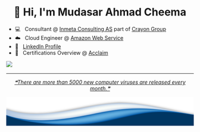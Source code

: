 <h1 align="center">👋 Hi, I'm Mudasar Ahmad Cheema</h1>

- 💻 &nbsp; Consultant @ <a href="https://inmeta.no/">Inmeta Consulting AS</a> part of <a href="https://www.crayon.com/">Crayon Group</a>
- ☁️  &nbsp; Cloud Engineer @ <a href="https://aws.amazon.com/">Amazon Web Service<a/>
- 👨 &nbsp; <a href="https://www.linkedin.com/in/mudasar-ahmad/">LinkedIn Profile</a>
- 📃 &nbsp; Certifications Overview @ <a href="https://www.youracclaim.com/users/mudasar-ahmad-cheema.4412309d/badges">Acclaim</a>

<img src="https://github-readme-stats.vercel.app/api?username=mudasar187&&show_icons=true&title_color=ffffff&icon_color=bb2acf&text_color=daf7dc&bg_color=282828">

---

 <p align="center">
<a href='https://github.com/marketplace/actions/quote-readme'>
<!--STARTS_HERE_QUOTE_README-->
<i>❝There are more than 5000 new computer viruses are released every month.❞</i>
<!--ENDS_HERE_QUOTE_README-->
</a>
 </p>

 <img src="https://raw.githubusercontent.com/mudasar187/mudasar187/master/wave.png">
